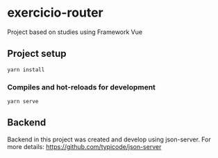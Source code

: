 # exercicio-router
Project based on studies using Framework Vue

## Project setup
```
yarn install
```

### Compiles and hot-reloads for development
```
yarn serve
```
## Backend
Backend in this project was created and develop using json-server.
For more details: https://github.com/typicode/json-server
